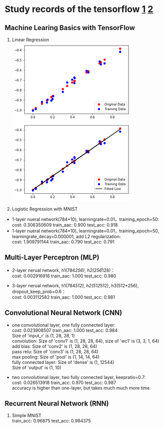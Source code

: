 Study records of the tensorflow [1](https://github.com/sjchoi86/Tensorflow-101) [2](https://github.com/aymericdamien/TensorFlow-Examples)
======

## Machine Learing Basics with TensorFlow
1. Linear Regression <br>
![](https://github.com/ddddwy/TensorFlow-learning/raw/master/images/linear_regression1.png)<br>
![](https://github.com/ddddwy/TensorFlow-learning/raw/master/images/linear_regression2.png)<br>

2. Logistic Regression with MNIST<br>
* 1-layer nueral network(784*10), learningrate=0.01，training_epoch=50:<br>
		cost: 0.306350609 train_aac: 0.900 test_acc: 0.918<br>
* 1-layer nueral network(784*10), learningrate=0.01，training_epoch=50, learningrate_decay=0.000001, add L2 regularization:<br>
		cost: 1.909791144 train_aac: 0.790 test_acc: 0.791<br>

## Multi-Layer Perceptron (MLP)
* 2-layer nerual network, h1(784*256), h2(256*128)：<br>
		cost: 0.002916916 train_aac: 1.000 test_acc: 0.980<br>

* 3-layer nerual network, h1(784*512), h2(512*512), h3(512*256), dropout_keep_prob=0.6：<br>
		cost: 0.003112582 train_aac: 1.000 test_acc: 0.981<br>
		
## Convolutional Neural Network (CNN)
* one convolutional layer, one fully connected layer:<br>
		cost: 0.023908507 train_aac: 1.000  test_acc: 0.984<br>
		Size of 'input_r' is (1, 28, 28, 1)<br>
		convolution: Size of 'conv1' is (1, 28, 28, 64), size of 'wc1' is (3, 3, 1, 64)<br>
		add bias: Size of 'conv2' is (1, 28, 28, 64)<br>
		pass relu: Size of 'conv3' is (1, 28, 28, 64)<br>
		max pooling: Size of 'pool' is (1, 14, 14, 64)<br>
		fully connected layer: Size of 'dense' is (1, 12544)<br>
		Size of 'output' is (1, 10)<br>

* two convolutional layer, two fully connected layer, keepratio=0.7:<br>
		cost: 0.026513918 train_acc: 0.970 test_acc: 0.987<br>
		accuracy is higher than one-layer, but takes much much more time.<br>

## Recurrent Neural Network (RNN)
1. Simple MNIST<br>
		train_acc: 0.96875 test_acc: 0.984375<br>

